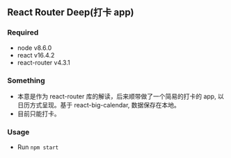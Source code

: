## React Router Deep(打卡 app)

### Required
* node v8.6.0
* react v16.4.2
* react-router v4.3.1

### Something
* 本意是作为 react-router 库的解读，后来顺带做了一个简易的打卡的 app, 以日历方式呈现。基于 react-big-calendar, 数据保存在本地。
* 目前只能打卡。

### Usage
* Run `npm start`
